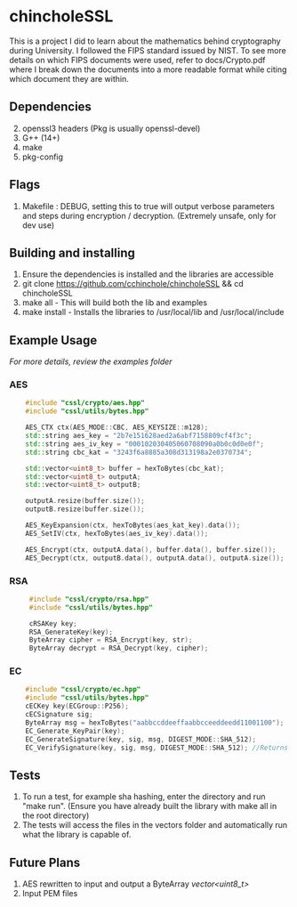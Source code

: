 # chincholeSSL #
This is a project I did to learn about the mathematics behind cryptography during University. I followed the FIPS standard issued by NIST.
To see more details on which FIPS documents were used, refer to docs/Crypto.pdf where I break down the documents into a more readable format while citing which document they are within.

## Dependencies ##
2. openssl3 headers (Pkg is usually openssl-devel)
4. G++ (14+)
1. make
3. pkg-config

## Flags ##
1. Makefile : DEBUG, setting this to true will output verbose parameters and steps during encryption / decryption. (Extremely unsafe, only for dev use)

## Building and installing ##
1. Ensure the dependencies is installed and the libraries are accessible
2. git clone https://github.com/cchinchole/chincholeSSL && cd chincholeSSL
3. make all - This will build both the lib and examples
4. make install - Installs the libraries to /usr/local/lib and /usr/local/include

## Example Usage ##
*For more details, review the examples folder*
### AES ###
```cpp
    #include "cssl/crypto/aes.hpp"
    #include "cssl/utils/bytes.hpp"

    AES_CTX ctx(AES_MODE::CBC, AES_KEYSIZE::m128);
    std::string aes_key = "2b7e151628aed2a6abf7158809cf4f3c";
    std::string aes_iv_key = "000102030405060708090a0b0c0d0e0f";
    std::string cbc_kat = "3243f6a8885a308d313198a2e0370734";

    std::vector<uint8_t> buffer = hexToBytes(cbc_kat);
    std::vector<uint8_t> outputA;
    std::vector<uint8_t> outputB;

    outputA.resize(buffer.size());
    outputB.resize(buffer.size());

    AES_KeyExpansion(ctx, hexToBytes(aes_kat_key).data());
    AES_SetIV(ctx, hexToBytes(aes_iv_key).data());

    AES_Encrypt(ctx, outputA.data(), buffer.data(), buffer.size());
    AES_Decrypt(ctx, outputB.data(), outputA.data(), outputA.size());
```

### RSA ###
```cpp
     #include "cssl/crypto/rsa.hpp"
     #include "cssl/utils/bytes.hpp"

     cRSAKey key;
     RSA_GenerateKey(key);
     ByteArray cipher = RSA_Encrypt(key, str);
     ByteArray decrypt = RSA_Decrypt(key, cipher);
```

### EC ###
```cpp
    #include "cssl/crypto/ec.hpp"
    #include "cssl/utils/bytes.hpp"
    cECKey key(ECGroup::P256);
    cECSignature sig;
    ByteArray msg = hexToBytes("aabbccddeeffaabbcceeddeedd11001100");
    EC_Generate_KeyPair(key);
    EC_GenerateSignature(key, sig, msg, DIGEST_MODE::SHA_512);
    EC_VerifySignature(key, sig, msg, DIGEST_MODE::SHA_512); //Returns 0 on success
```

## Tests ##
1. To run a test, for example sha hashing, enter the directory and run "make run". (Ensure you have already built the library with make all in the root directory)
2. The tests will access the files in the vectors folder and automatically run what the library is capable of.

## Future Plans ##
1. AES rewritten to input and output a ByteArray *vector<uint8_t>*
2. Input PEM files
